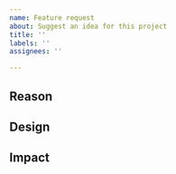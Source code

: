 ```yaml
---
name: Feature request
about: Suggest an idea for this project
title: ''
labels: ''
assignees: ''

---
```


## Reason
<!--Why do you need this feature or what is the enhancement?-->

## Design
<!--A concise description (design) of what you want to happen.--->

## Impact
<!--Will the enhancement change existing public APIs, internal APIs, or add something new?-->
